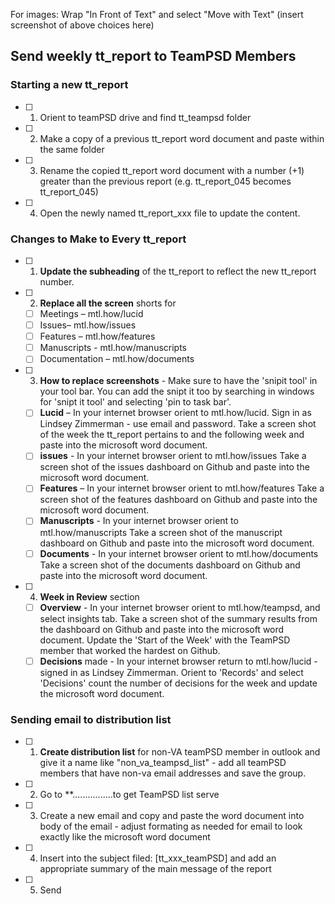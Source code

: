 For images: Wrap "In Front of Text" and select "Move with Text"
(insert screenshot of above choices here)


## Send weekly tt_report to TeamPSD Members

 ### Starting a new tt_report
 - [ ] 1. Orient to teamPSD drive and find tt_teampsd folder
 - [ ] 2. Make a copy of a previous tt_report word document and paste within the same folder
 - [ ] 3. Rename the copied tt_report word document with a number (+1) greater than the previous report (e.g. tt_report_045 becomes tt_report_045)
 - [ ] 4. Open the newly named tt_report_xxx file to update the content.

 ### Changes to Make to Every tt_report

 - [ ] 1. **Update the subheading** of the tt_report to reflect the new tt_report number.
 - [ ] 2. **Replace all the screen** shorts for 
     - [ ] Meetings – mtl.how/lucid 
     - [ ] Issues– mtl.how/issues 
     - [ ] Features – mtl.how/features
     - [ ] Manuscripts - mtl.how/manuscripts 
     - [ ] Documentation – mtl.how/documents
 - [ ] 3. **How to replace screenshots** - Make sure to have the 'snipit tool' in your tool bar. You can add the snipt it too by searching in windows for 'snipt it tool' and selecting 'pin to task bar'.
     - [ ] **Lucid** – In your internet browser orient to mtl.how/lucid. Sign in as Lindsey Zimmerman - use email and password.  Take a screen shot of the week the tt_report pertains to and the following week and paste into the microsoft word document.       
     - [ ] **issues** - In your internet browser orient to mtl.how/issues Take a screen shot of the issues dashboard on Github and paste into the microsoft word document.
     - [ ] **Features** – In your internet browser orient to mtl.how/features Take a screen shot of the features dashboard on Github and paste into the microsoft word document.
     - [ ] **Manuscripts** - In your internet browser orient to mtl.how/manuscripts Take a screen shot of the manuscript dashboard on Github and paste into the microsoft word document.
     - [ ] **Documents** - In your internet browser orient to mtl.how/documents Take a screen shot of the documents dashboard on Github and paste into the microsoft word document.
 - [ ] 4. **Week in Review** section
     - [ ] **Overview** - In your internet browser orient to mtl.how/teampsd, and select insights tab. Take a screen shot of the summary results from the dashboard on Github and paste into the microsoft word document. Update the 'Start of the Week' with the TeamPSD member that worked the hardest on Github.
     - [ ] **Decisions** made - In your internet browser return to mtl.how/lucid - signed in as Lindsey Zimmerman. Orient to 'Records' and select 'Decisions' count the number of decisions for the week and update the microsoft word document.

 ### Sending email to distribution list
 - [ ] 1. **Create distribution list** for non-VA teamPSD member in outlook and give it a name like "non_va_teampsd_list" - add all teamPSD members that have non-va email addresses and save the group.
 - [ ] 2. Go to **................to get TeamPSD list serve
 - [ ] 3. Create a new email and copy and paste the word document into body of the email - adjust formating as needed for email to look exactly like the microsoft word document
 - [ ] 4. Insert into the subject filed: [tt_xxx_teamPSD] and add an appropriate summary of the main message of the report 
 - [ ] 5. Send

